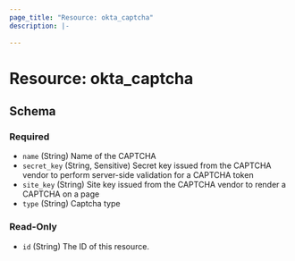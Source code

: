 ```yaml
---
page_title: "Resource: okta_captcha"
description: |-
  
---
```


# Resource: okta_captcha





<!-- schema generated by tfplugindocs -->
## Schema

### Required

- `name` (String) Name of the CAPTCHA
- `secret_key` (String, Sensitive) Secret key issued from the CAPTCHA vendor to perform server-side validation for a CAPTCHA token
- `site_key` (String) Site key issued from the CAPTCHA vendor to render a CAPTCHA on a page
- `type` (String) Captcha type

### Read-Only

- `id` (String) The ID of this resource.


